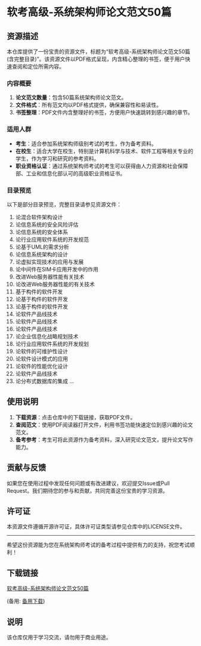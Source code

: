 # 软考高级-系统架构师论文范文50篇

## 资源描述

本仓库提供了一份宝贵的资源文件，标题为“软考高级-系统架构师论文范文50篇(含完整目录)”。该资源文件以PDF格式呈现，内含精心整理的书签，便于用户快速查阅和定位所需内容。

### 内容概要

1. **论文范文数量**：包含50篇系统架构师论文范文。
2. **文件格式**：所有范文均以PDF格式提供，确保兼容性和易读性。
3. **书签整理**：PDF文件内含整理好的书签，方便用户快速跳转到感兴趣的章节。

### 适用人群

- **考生**：适合参加系统架构师级别考试的考生，作为备考资料。
- **在校生**：适合大学在校生，特别是计算机科学与技术、软件工程等相关专业的学生，作为学习和研究的参考资料。
- **职业资格认证**：通过系统架构师考试的考生可以获得由人力资源和社会保障部、工业和信息化部认可的高级职业资格证书。

### 目录预览

以下是部分目录预览，完整目录请参见资源文件：

1. 论混合软件架构设计
2. 论信息系统的安全风险评估
3. 论信息系统的安全体系
4. 论行业应用软件系统的开发规范
5. 论基于UML的需求分析
6. 论信息系统架构的设计
7. 论虚拟实现技术的应用与发展
8. 论中间件在SIM卡应用开发中的作用
9. 改进Web服务器性能有关技术
10. 论改进Web服务器性能的有关技术
11. 基于构件的软件开发
12. 论基于构件的软件开发
13. 论基于构件的软件开发
14. 论软件产品线技术
15. 论软件产品线技术
16. 论软件产品线技术
17. 论企业信息化战略规划技术
18. 论行业应用软件系统的开发规划
19. 论软件的可维护性设计
20. 论软件设计模式的应用
21. 论软件的性能优化设计
22. 论软件产品线技术
23. 论分布式数据库的集成
...

## 使用说明

1. **下载资源**：点击仓库中的下载链接，获取PDF文件。
2. **查阅范文**：使用PDF阅读器打开文件，利用书签功能快速定位到感兴趣的论文范文。
3. **备考参考**：考生可将此资源作为备考资料，深入研究论文范文，提升论文写作能力。

## 贡献与反馈

如果您在使用过程中发现任何问题或有改进建议，欢迎提交Issue或Pull Request。我们期待您的参与和贡献，共同完善这份宝贵的学习资源。

## 许可证

本资源文件遵循开源许可证，具体许可证类型请参见仓库中的LICENSE文件。

---

希望这份资源能为您在系统架构师考试的备考过程中提供有力的支持，祝您考试顺利！

## 下载链接
[软考高级-系统架构师论文范文50篇](https://pan.quark.cn/s/5096d913da9a) 

(备用: [备用下载](https://pan.baidu.com/s/107hxLouLnYSc87GAvIWd2g?pwd=1234))

## 说明

该仓库仅用于学习交流，请勿用于商业用途。
